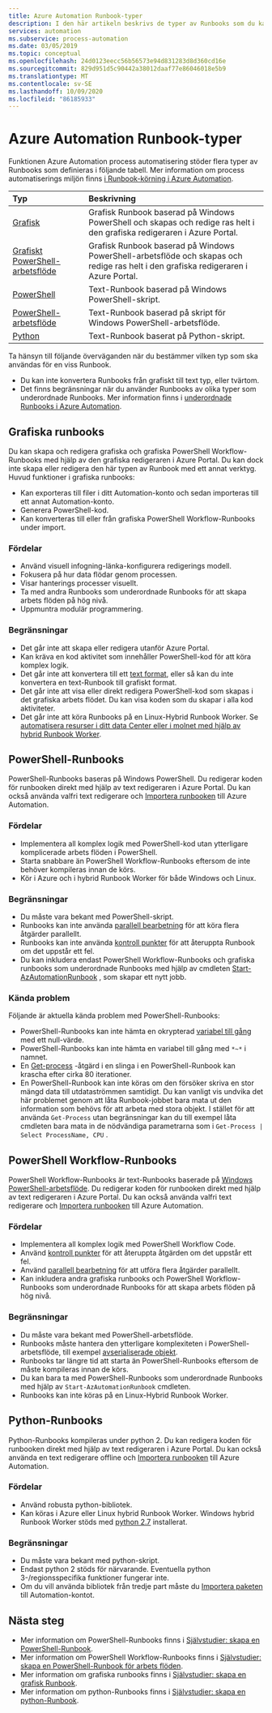 ```yaml
---
title: Azure Automation Runbook-typer
description: I den här artikeln beskrivs de typer av Runbooks som du kan använda i Azure Automation och överväganden för att bestämma vilken typ som ska användas.
services: automation
ms.subservice: process-automation
ms.date: 03/05/2019
ms.topic: conceptual
ms.openlocfilehash: 24d0123eecc56b56573e94d831283d8d360cd16e
ms.sourcegitcommit: 829d951d5c90442a38012daaf77e86046018e5b9
ms.translationtype: MT
ms.contentlocale: sv-SE
ms.lasthandoff: 10/09/2020
ms.locfileid: "86185933"
---
```

# <a name="azure-automation-runbook-types"></a>Azure Automation Runbook-typer

Funktionen Azure Automation process automatisering stöder flera typer av Runbooks som definieras i följande tabell. Mer information om process automatiserings miljön finns [i Runbook-körning i Azure Automation](automation-runbook-execution.md).

| Typ | Beskrivning |
|:--- |:--- |
| [Grafisk](#graphical-runbooks)|Grafisk Runbook baserad på Windows PowerShell och skapas och redige ras helt i den grafiska redigeraren i Azure Portal. |
| [Grafiskt PowerShell-arbetsflöde](#graphical-runbooks)|Grafisk Runbook baserad på Windows PowerShell-arbetsflöde och skapas och redige ras helt i den grafiska redigeraren i Azure Portal. |
| [PowerShell](#powershell-runbooks) |Text-Runbook baserad på Windows PowerShell-skript. |
| [PowerShell-arbetsflöde](#powershell-workflow-runbooks)|Text-Runbook baserad på skript för Windows PowerShell-arbetsflöde. |
| [Python](#python-runbooks) |Text-Runbook baserat på Python-skript. |

Ta hänsyn till följande överväganden när du bestämmer vilken typ som ska användas för en viss Runbook.

* Du kan inte konvertera Runbooks från grafiskt till text typ, eller tvärtom.
* Det finns begränsningar när du använder Runbooks av olika typer som underordnade Runbooks. Mer information finns i [underordnade Runbooks i Azure Automation](automation-child-runbooks.md).

## <a name="graphical-runbooks"></a>Grafiska runbooks

Du kan skapa och redigera grafiska och grafiska PowerShell Workflow-Runbooks med hjälp av den grafiska redigeraren i Azure Portal. Du kan dock inte skapa eller redigera den här typen av Runbook med ett annat verktyg. Huvud funktioner i grafiska runbooks:

* Kan exporteras till filer i ditt Automation-konto och sedan importeras till ett annat Automation-konto. 
* Generera PowerShell-kod. 
* Kan konverteras till eller från grafiska PowerShell Workflow-Runbooks under import. 

### <a name="advantages"></a>Fördelar

* Använd visuell infogning-länka-konfigurera redigerings modell.
* Fokusera på hur data flödar genom processen.
* Visar hanterings processer visuellt.
* Ta med andra Runbooks som underordnade Runbooks för att skapa arbets flöden på hög nivå.
* Uppmuntra modulär programmering.

### <a name="limitations"></a>Begränsningar

* Det går inte att skapa eller redigera utanför Azure Portal.
* Kan kräva en kod aktivitet som innehåller PowerShell-kod för att köra komplex logik.
* Det går inte att konvertera till ett [text format](automation-runbook-types.md), eller så kan du inte konvertera en text-Runbook till grafiskt format. 
* Det går inte att visa eller direkt redigera PowerShell-kod som skapas i det grafiska arbets flödet. Du kan visa koden som du skapar i alla kod aktiviteter.
* Det går inte att köra Runbooks på en Linux-Hybrid Runbook Worker. Se [automatisera resurser i ditt data Center eller i molnet med hjälp av hybrid Runbook Worker](automation-hybrid-runbook-worker.md).

## <a name="powershell-runbooks"></a>PowerShell-Runbooks

PowerShell-Runbooks baseras på Windows PowerShell. Du redigerar koden för runbooken direkt med hjälp av text redigeraren i Azure Portal.  Du kan också använda valfri text redigerare och [Importera runbooken](manage-runbooks.md) till Azure Automation.

### <a name="advantages"></a>Fördelar

* Implementera all komplex logik med PowerShell-kod utan ytterligare komplicerade arbets flöden i PowerShell.
* Starta snabbare än PowerShell Workflow-Runbooks eftersom de inte behöver kompileras innan de körs.
* Kör i Azure och i hybrid Runbook Worker för både Windows och Linux.

### <a name="limitations"></a>Begränsningar

* Du måste vara bekant med PowerShell-skript.
* Runbooks kan inte använda [parallell bearbetning](automation-powershell-workflow.md#use-parallel-processing) för att köra flera åtgärder parallellt.
* Runbooks kan inte använda [kontroll punkter](automation-powershell-workflow.md#use-checkpoints-in-a-workflow) för att återuppta Runbook om det uppstår ett fel.
* Du kan inkludera endast PowerShell Workflow-Runbooks och grafiska runbooks som underordnade Runbooks med hjälp av cmdleten [Start-AzAutomationRunbook](/powershell/module/az.automation/start-azautomationrunbook?view=azps-3.7.0) , som skapar ett nytt jobb.

### <a name="known-issues"></a>Kända problem

Följande är aktuella kända problem med PowerShell-Runbooks:

* PowerShell-Runbooks kan inte hämta en okrypterad [variabel till gång](./shared-resources/variables.md) med ett null-värde.
* PowerShell-Runbooks kan inte hämta en variabel till gång med `*~*` i namnet.
* En [Get-process](/powershell/module/microsoft.powershell.management/get-process?view=powershell-7) -åtgärd i en slinga i en PowerShell-Runbook kan krascha efter cirka 80 iterationer.
* En PowerShell-Runbook kan inte köras om den försöker skriva en stor mängd data till utdataströmmen samtidigt. Du kan vanligt vis undvika det här problemet genom att låta Runbook-jobbet bara mata ut den information som behövs för att arbeta med stora objekt. I stället för att använda `Get-Process` utan begränsningar kan du till exempel låta cmdleten bara mata in de nödvändiga parametrarna som i `Get-Process | Select ProcessName, CPU` .

## <a name="powershell-workflow-runbooks"></a>PowerShell Workflow-Runbooks

PowerShell Workflow-Runbooks är text-Runbooks baserade på [Windows PowerShell-arbetsflöde](automation-powershell-workflow.md). Du redigerar koden för runbooken direkt med hjälp av text redigeraren i Azure Portal. Du kan också använda valfri text redigerare och [Importera runbooken](manage-runbooks.md) till Azure Automation.

### <a name="advantages"></a>Fördelar

* Implementera all komplex logik med PowerShell Workflow Code.
* Använd [kontroll punkter](automation-powershell-workflow.md#use-checkpoints-in-a-workflow) för att återuppta åtgärden om det uppstår ett fel.
* Använd [parallell bearbetning](automation-powershell-workflow.md#use-parallel-processing) för att utföra flera åtgärder parallellt.
* Kan inkludera andra grafiska runbooks och PowerShell Workflow-Runbooks som underordnade Runbooks för att skapa arbets flöden på hög nivå.

### <a name="limitations"></a>Begränsningar

* Du måste vara bekant med PowerShell-arbetsflöde.
* Runbooks måste hantera den ytterligare komplexiteten i PowerShell-arbetsflöde, till exempel [avserialiserade objekt](automation-powershell-workflow.md#deserialized-objects).
* Runbooks tar längre tid att starta än PowerShell-Runbooks eftersom de måste kompileras innan de körs.
* Du kan bara ta med PowerShell-Runbooks som underordnade Runbooks med hjälp av `Start-AzAutomationRunbook` cmdleten.
* Runbooks kan inte köras på en Linux-Hybrid Runbook Worker.

## <a name="python-runbooks"></a>Python-Runbooks

Python-Runbooks kompileras under python 2. Du kan redigera koden för runbooken direkt med hjälp av text redigeraren i Azure Portal. Du kan också använda en text redigerare offline och [Importera runbooken](manage-runbooks.md) till Azure Automation.

### <a name="advantages"></a>Fördelar

* Använd robusta python-bibliotek.
* Kan köras i Azure eller Linux hybrid Runbook Worker. Windows hybrid Runbook Worker stöds med [python 2.7](https://www.python.org/downloads/release/latest/python2) installerat.

### <a name="limitations"></a>Begränsningar

* Du måste vara bekant med python-skript.
* Endast python 2 stöds för närvarande. Eventuella python 3-/regionsspecifika funktioner fungerar inte.
* Om du vill använda bibliotek från tredje part måste du [Importera paketen](python-packages.md) till Automation-kontot.

## <a name="next-steps"></a>Nästa steg

* Mer information om PowerShell-Runbooks finns i [Självstudier: skapa en PowerShell-Runbook](learn/automation-tutorial-runbook-textual-powershell.md).
* Mer information om PowerShell Workflow-Runbooks finns i [Självstudier: skapa en PowerShell-Runbook för arbets flöden](learn/automation-tutorial-runbook-textual.md).
* Mer information om grafiska runbooks finns i [Självstudier: skapa en grafisk Runbook](learn/automation-tutorial-runbook-graphical.md).
* Mer information om python-Runbooks finns i [Självstudier: skapa en python-Runbook](learn/automation-tutorial-runbook-textual-python2.md).
